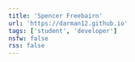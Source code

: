 ```yaml
---
title: 'Spencer Freebairn'
url: 'https://darman12.github.io'
tags: ['student', 'developer']
nsfw: false
rss: false
---
```

